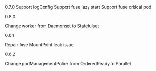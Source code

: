 0.7.0
Support logConfig
Support fuse lazy start
Support fuse critical pod

0.8.0

Change worker from Daemonset to Statefulset

0.8.1

Repair fuse MountPoint leak issue

0.8.2

Change podManagementPolicy from OrderedReady to Parallel
 

